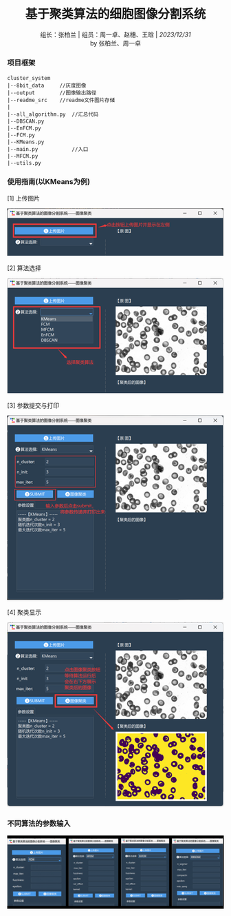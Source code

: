 <div align="center">

# 基于聚类算法的细胞图像分割系统
组长：张柏兰 | 组员：周一卓、赵穗、王晗 | *2023/12/31*  
by 张柏兰、周一卓
</div>

### 项目框架
```
cluster_system
|--8bit_data     //灰度图像
|--output        //图像输出路径
|--readme_src    //readme文件图片存储
|
|--all_algorithm.py  //汇总代码
|--DBSCAN.py
|--EnFCM.py
|--FCM.py
|--KMeans.py
|--main.py           //入口
|--MFCM.py
|--utils.py
```
### 使用指南(以KMeans为例)  
[1]  上传图片

![img1.png](readme_src/img1.png)

[2]  算法选择

![img.png](readme_src/img2.png)  

[3]  参数提交与打印

![img.png](readme_src/img3.png)  

[4] 聚类显示

![img.png](readme_src/img4.png)  

### 不同算法的参数输入  
![img.png](readme_src/img5.png)
